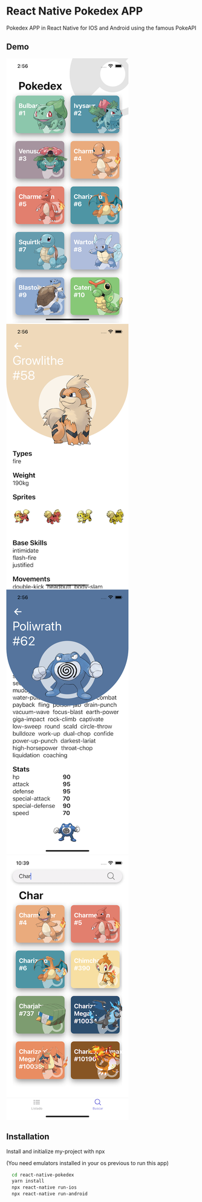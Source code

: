 # React Native Pokedex APP

Pokedex APP in React Native for IOS and Android using the famous PokeAPI

## Demo

![image](./simulator.png)
![image](./simulator2.png)
![image](./simulator3.png)
![image](./simulator4.png)

## Installation

Install and initialize my-project with npx

(You need emulators installed in your os previous to run this app)

```bash
  cd react-native-pokedex
  yarn install
  npx react-native run-ios
  npx react-native run-android
```
